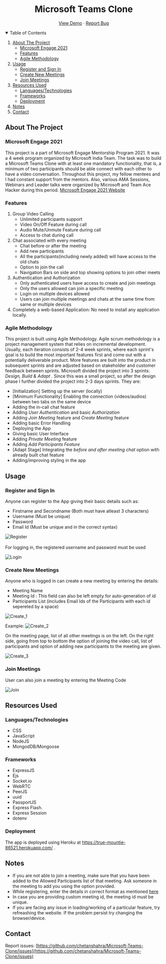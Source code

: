 



<p align="center">
  <h1 align="center">Microsoft Teams Clone</h1>

  <p align="center">
    <a href="https://true-mountie-86521.herokuapp.com">View Demo</a>
    ·
    <a href="https://github.com/chetanshahra/Microsoft-Teams-Clone/issues">Report Bug</a>
  </p>
</p>



<!-- TABLE OF CONTENTS -->
<details open="open">
  <summary>Table of Contents</summary>
  <ol>
    <li>
      <a href="#about-the-project">About The Project</a>
      <ul>
        <li><a href="#microsoft-engage-2021">Microsoft Engage 2021</a></li>
        <li><a href="#features">Features</a></li>
        <li><a href="#agile-methodology">Agile Methodology</a></li>
      </ul>
    </li>
    <li><a href="#usage">Usage</a>
      <ul>
        <li><a href="#register-and-sign-in">Register and Sign In</a></li>
        <li><a href="#create-new-meetings">Create New Meetings</a></li>
        <li><a href="#join-meetings">Join Meetings</a></li>
      </ul>
    </li>
    <li><a href="#resources-used">Resources Used</a>
      <ul>
        <li><a href="#languagestechnologies">Languages/Technologies</a></li>
        <li><a href="#frameworks">Frameworks</a></li>
        <li><a href="#deployment">Deployment </a></li>
      </ul>
    </li>
    <li><a href="#notes">Notes</a>
    <li><a href="#contact">Contact</a>
  </ol>
</details>



<!-- ABOUT THE PROJECT -->
## About The Project

### Microsoft Engage 2021

This project is a part of Microsoft Engage Mentorship Program 2021. It was a 4 week program organized by Microsoft India Team. The task was to build a Microsoft Teams Clone with at least one mandatory functionality, that is, a minimum of two participants should be able connect with each other to have a video conversation.
Throughout this project, my fellow mentees and I had constant support from the mentors. Also, various AMA Sessions, Webinars and Leader talks were organized by Microsoft and Team Ace Hacker during this period.
[Microsoft Engage 2021 Website](https://microsoft.acehacker.com/engage2021)

### Features
<ol>
  <li> Group Video Calling 
      <ul>
        <li> Unlimited participants support </li>
        <li> Video On/Off Feature during call </li>
        <li> Audio Mute/Unmute Feature during call </li>
        <li> Access to chat during call </li>
      </ul>
   </li>
  <li> Chat associated with every meeting
      <ul>
        <li> Chat before or after the meeting </li>
        <li> Add new participants </li>
        <li> All the participants(including newly added) will have access to the old chats </li>
        <li> Option to join the call </li>
        <li> Navigation Bars on side and top showing options to join other meets </li>
      </ul>
   </li>
  <li> Authentication and Authorization
    <ul>
        <li> Only authenticated users have access to create and join meetings </li>
        <li> Only the users allowed can join a specific meeting </li>
        <li> Login on multiple devices allowed </li>
        <li> Users can join multiple meetings and chats at the same time from same or multiple devices </li>
      </ul>
  </li>
  <li> Completely a web-based Application: No need to install any application locally.
  </li>
</ol>

### Agile Methodology
This project is built using Agile Methodology.
Agile scrum methodology is a project management system that relies on incremental development. Usually, each iteration consists of 2-4 week sprints, where each sprint's goal is to build the most important features first and come out with a potentially deliverable product. More features are built into the product in subsequent sprints and are adjusted based on stakeholder and customer feedback between sprints.
Microsoft divided the project into 3 sprints: <em> Design, Build & Adapt </em>. Since this was a small project, so after the design phase I further divided the project into 2-3 days sprints. They are:
<ul> 
  <li>[Initialization] Setting up the server (locally)</li>
  <li>[Minimum Functionality] Enabling the connection (videos/audios) between two tabs on the same device</li>
  <li>Adding the in-call chat feature</li>
  <li>Adding <em>User Authentication</em> and basic <em>Authorization</em></li>
  <li>Adding <em>Join Meeting</em> feature and <em>Create Meeting</em> feature</li>
  <li>Adding basic Error Handling</li>
  <li>Deploying the App</li>
  <li>Giving basic User Interface</li>
  <li>Adding <em>Private Meeting</em> feature </li>
  <li>Adding <em>Add Participants Feature</em>
  <li>[Adapt Stage] Integrating the <em>before and after meeting chat</em> option with already built chat feature</li>
  <li>Adding/improving styling in the app</li>
</ul>

<!-- USAGE -->
## Usage

### Register and Sign In

Anyone can register to the App giving their basic details such as:
* Firstname and Secondname (Both must have atleast 3 characters)
* Username (Must be unique)
* Password
* Email Id (Must be unique and in the correct syntax)

![Register](./images/Register.jpg)
</br></br>
For logging in, the registered username and password must be used

![Login](./images/Login.jpg)

### Create New Meetings
Anyone who is logged in can create a new meeting by entering the details:
* Meeting Name
* Meeting Id : This field can also be left empty for auto-generation of id
* Participants List (includes Email Ids of the Participants with each id sepereted by a space)

![Create_1](./images/Create_1.jpg)

Example:
![Create_2](./images/Create_2.jpg)

On the meeting page, list of all other meetings is on the left. On the right side, going from top to bottom the option of joining the video call, list of participants and option of adding new participants to the meeting are given.

![Create_3](./images/Create_3.jpg)


### Join Meetings
User can also join a meeting by entering the Meeting Code

![Join](./images/Join.jpg)

<!-- ROADMAP -->
## Resources Used

### Languages/Technologies
* CSS
* JavaScript
* NodeJS
* MongodDB/Mongoose

### Frameworks
* ExpressJS
* Ejs
* Socket.io
* WebRTC
* PeerJS
* uuid
* PassportJS
* Express Flash.
* Express Session
* dotenv

### Deployment
The app is deployed using Heroku at https://true-mountie-86521.herokuapp.com/ .

## Notes
* If you are not able to join a meeting, make sure that you have been added to the Allowed Participants list of that meeting. Ask someone in the meeting to add you using the option provided.
* While registering, enter the details in correct format as mentioned <a href="#register-and-sign-in">here</a>
* In case you are providing custom meeting id, the meeting id must be unique.
* If you are facing any issue in loading/working of a particular feature, try refreashing the website. If the problem persist try changing the browser/device.


<!-- CONTRIBUTING -->
<!-- ## Contributing -->

<!-- Contributions are what make the open source community such an amazing place to be learn, inspire, and create. Any contributions you make are **greatly appreciated**. -->

<!-- 1. Fork the Project -->
<!-- 2. Create your Feature Branch (`git checkout -b feature/AmazingFeature`) -->
<!-- 3. Commit your Changes (`git commit -m 'Add some AmazingFeature'`) -->
<!-- 4. Push to the Branch (`git push origin feature/AmazingFeature`) -->
<!-- 5. Open a Pull Request -->

<!-- CONTACT -->
## Contact
Report issues: [https://github.com/chetanshahra/Microsoft-Teams-Clone/issues](https://github.com/chetanshahra/Microsoft-Teams-Clone/issues)


